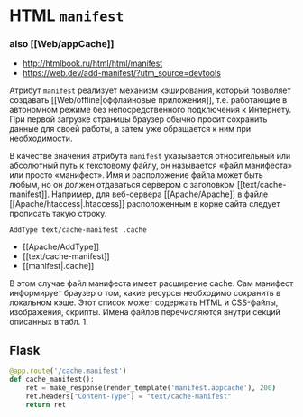 # HTML `manifest`
### also [[Web/appCache]]

- http://htmlbook.ru/html/html/manifest
- https://web.dev/add-manifest/?utm_source=devtools

Атрибут `manifest` реализует механизм кэширования, который позволяет создавать [[Web/offline|оффлайновые приложения]], т.е. работающие в автономном режиме без непосредственного подключения к Интернету. При первой загрузке страницы браузер обычно просит сохранить данные для своей работы, а затем уже обращается к ним при необходимости.

В качестве значения атрибута `manifest` указывается относительный или абсолютный путь к текстовому файлу, он называется «файл манифеста» или просто «манифест». Имя и расположение файла может быть любым, но он должен отдаваться сервером с заголовком [[text/cache-manifest]]. Например, для веб-сервера [[Apache/Apache]] в файле [[Apache/htaccess|.htaccess]] расположенным в корне сайта следует прописать такую строку.

```
AddType text/cache-manifest .cache
```

- [[Apache/AddType]]
- [[text/cache-manifest]]
- [[manifest|.cache]]

В этом случае файл манифеста имеет расширение cache. Сам манифест информирует браузер о том, какие ресурсы необходимо сохранить в локальном кэше. Этот список может содержать HTML и CSS-файлы, изображения, скрипты. Имена файлов перечисляются внутри секций описанных в табл. 1.

## Flask

```py
@app.route('/cache.manifest')
def cache_manifest():
	ret = make_response(render_template('manifest.appcache'), 200)
	ret.headers["Content-Type"] = "text/cache-manifest"
	return ret
```
